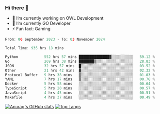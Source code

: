 ### Hi there 👋 

- 🔭 I’m currently working on OWL Development
- 🌱 I’m currently GO Developer
-  ⚡ Fun fact: Gaming
  
  <!--
- 👯 I’m looking to collaborate on ...
- 🤔 I’m looking for help with ...
- 💬 Ask me about ...
- 📫 How to reach me: ...
- 😄 Pronouns: ...
-->

<!--START_SECTION:waka-->

```python
From: 06 September 2023 - To: 03 November 2024

Total Time: 935 hrs 18 mins

Python            552 hrs 57 mins ██████████████▓░░░░░░░░░░   59.12 %
Go                269 hrs 38 mins ███████▒░░░░░░░░░░░░░░░░░   28.83 %
JSON              32 hrs 57 mins  █░░░░░░░░░░░░░░░░░░░░░░░░   03.52 %
Other             21 hrs 42 mins  ▓░░░░░░░░░░░░░░░░░░░░░░░░   02.32 %
Protocol Buffer   9 hrs 38 mins   ▒░░░░░░░░░░░░░░░░░░░░░░░░   01.03 %
YAML              7 hrs 17 mins   ▒░░░░░░░░░░░░░░░░░░░░░░░░   00.78 %
Docker            5 hrs 58 mins   ░░░░░░░░░░░░░░░░░░░░░░░░░   00.64 %
TypeScript        5 hrs 20 mins   ░░░░░░░░░░░░░░░░░░░░░░░░░   00.57 %
JavaScript        4 hrs 45 mins   ░░░░░░░░░░░░░░░░░░░░░░░░░   00.51 %
Makefile          4 hrs 37 mins   ░░░░░░░░░░░░░░░░░░░░░░░░░   00.49 %
```

<!--END_SECTION:waka-->

[![Anurag's GitHub stats](https://github-readme-stats.vercel.app/api?username=aebalz&show_icons=true&theme=codeSTACKr)](https://github.com/anuraghazra/github-readme-stats)
[![Top Langs](https://github-readme-stats.vercel.app/api/top-langs/?username=aebalz&layout=compact&card_width=350&theme=codeSTACKr)](https://github.com/anuraghazra/github-readme-stats)
<!-- [![Readme Card](https://github-readme-stats.vercel.app/api/pin/?username=aebalz&repo=go-gin-gone&show_owner=true)](https://github.com/anuraghazra/github-readme-stats)-->

